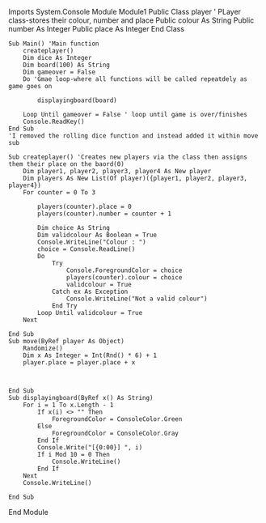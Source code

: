 Imports System.Console
Module Module1
    Public Class player ' PLayer class-stores their colour, number and place
        Public colour As String
        Public number As Integer
        Public place As Integer
    End Class

    Sub Main() 'Main function
        createplayer()
        Dim dice As Integer
        Dim board(100) As String
        Dim gameover = False
        Do 'Gmae loop-where all functions will be called repeatdely as game goes on

            displayingboard(board)

        Loop Until gameover = False ' loop until game is over/finishes
        Console.ReadKey()
    End Sub
    'I removed the rolling dice function and instead added it within move sub

    Sub createplayer() 'Creates new players via the class then assigns them their place on the baord(0)
        Dim player1, player2, player3, player4 As New player
        Dim players As New List(Of player)({player1, player2, player3, player4})
        For counter = 0 To 3

            players(counter).place = 0
            players(counter).number = counter + 1

            Dim choice As String
            Dim validcolour As Boolean = True
            Console.WriteLine("Colour : ")
            choice = Console.ReadLine()
            Do
                Try
                    Console.ForegroundColor = choice
                    players(counter).colour = choice
                    validcolour = True
                Catch ex As Exception
                    Console.WriteLine("Not a valid colour")
                End Try
            Loop Until validcolour = True
        Next

    End Sub
    Sub move(ByRef player As Object)
        Randomize()
        Dim x As Integer = Int(Rnd() * 6) + 1
        player.place = player.place + x



    End Sub
    Sub displayingboard(ByRef x() As String)
        For i = 1 To x.Length - 1
            If x(i) <> "" Then
                ForegroundColor = ConsoleColor.Green
            Else
                ForegroundColor = ConsoleColor.Gray
            End If
            Console.Write("[{0:00}] ", i)
            If i Mod 10 = 0 Then
                Console.WriteLine()
            End If
        Next
        Console.WriteLine()

    End Sub


End Module
